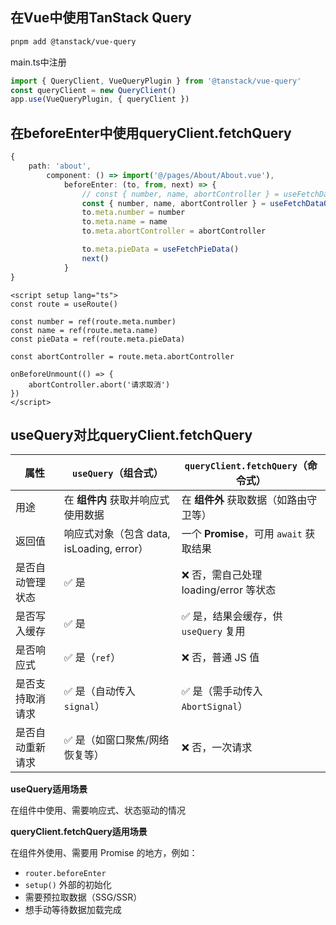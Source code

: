 ## 在Vue中使用TanStack Query

```sh
pnpm add @tanstack/vue-query
```

main.ts中注册

```ts
import { QueryClient, VueQueryPlugin } from '@tanstack/vue-query'
const queryClient = new QueryClient()
app.use(VueQueryPlugin, { queryClient })
```



## 在beforeEnter中使用queryClient.fetchQuery

```ts
{
    path: 'about',
        component: () => import('@/pages/About/About.vue'),
            beforeEnter: (to, from, next) => {
                // const { number, name, abortController } = useFetchData()
                const { number, name, abortController } = useFetchDataQueryClient()
                to.meta.number = number
                to.meta.name = name
                to.meta.abortController = abortController

                to.meta.pieData = useFetchPieData()
                next()
            }
}
```

```vue
<script setup lang="ts">
const route = useRoute()

const number = ref(route.meta.number)
const name = ref(route.meta.name)
const pieData = ref(route.meta.pieData)

const abortController = route.meta.abortController

onBeforeUnmount(() => {
    abortController.abort('请求取消')
})
</script>
```



## useQuery对比queryClient.fetchQuery

| 属性             | `useQuery`（组合式）                      | `queryClient.fetchQuery`（命令式）      |
| ---------------- | ----------------------------------------- | --------------------------------------- |
| 用途             | 在 **组件内** 获取并响应式使用数据        | 在 **组件外** 获取数据（如路由守卫等）  |
| 返回值           | 响应式对象（包含 data, isLoading, error） | 一个 **Promise**，可用 `await` 获取结果 |
| 是否自动管理状态 | ✅ 是                                      | ❌ 否，需自己处理 loading/error 等状态   |
| 是否写入缓存     | ✅ 是                                      | ✅ 是，结果会缓存，供 `useQuery` 复用    |
| 是否响应式       | ✅ 是（`ref`）                             | ❌ 否，普通 JS 值                        |
| 是否支持取消请求 | ✅ 是（自动传入 `signal`）                 | ✅ 是（需手动传入 `AbortSignal`）        |
| 是否自动重新请求 | ✅ 是（如窗口聚焦/网络恢复等）             | ❌ 否，一次请求                          |

**useQuery适用场景**

在组件中使用、需要响应式、状态驱动的情况

**queryClient.fetchQuery适用场景**

在组件外使用、需要用 Promise 的地方，例如：

- `router.beforeEnter`
- `setup()` 外部的初始化
- 需要预拉取数据（SSG/SSR）
- 想手动等待数据加载完成
